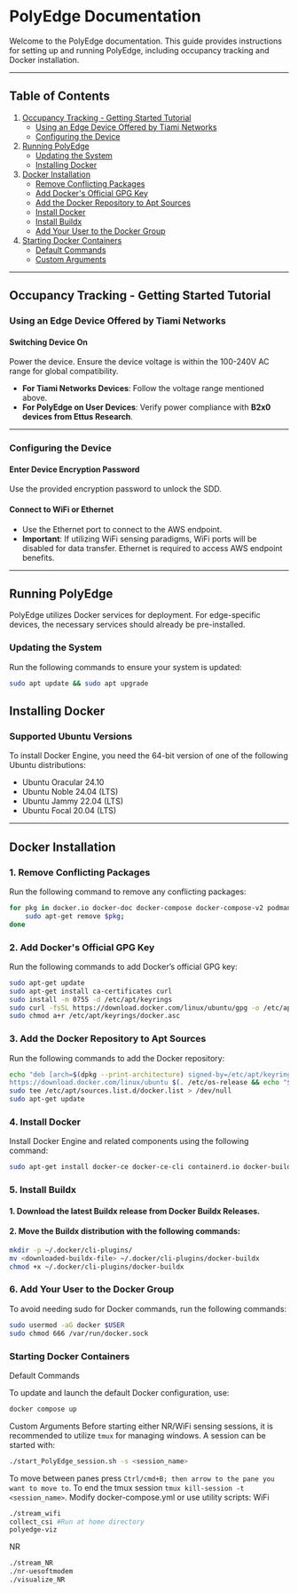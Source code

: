 # PolyEdge Documentation

Welcome to the PolyEdge documentation. This guide provides  instructions for setting up and running PolyEdge, including occupancy tracking and Docker installation.

---

## Table of Contents

1. [Occupancy Tracking - Getting Started Tutorial](#occupancy-tracking---getting-started-tutorial)
   - [Using an Edge Device Offered by Tiami Networks](#using-an-edge-device-offered-by-tiami-networks)
   - [Configuring the Device](#configuring-the-device)
2. [Running PolyEdge](#running-polyedge)
   - [Updating the System](#updating-the-system)
   - [Installing Docker](#installing-docker)
3. [Docker Installation](#docker-installation)
   - [Remove Conflicting Packages](#1-remove-conflicting-packages)
   - [Add Docker's Official GPG Key](#2-add-dockers-official-gpg-key)
   - [Add the Docker Repository to Apt Sources](#3-add-the-docker-repository-to-apt-sources)
   - [Install Docker](#4-install-docker)
   - [Install Buildx](#5-install-buildx)
   - [Add Your User to the Docker Group](#6-add-your-user-to-the-docker-group)
4. [Starting Docker Containers](#starting-docker-containers)
   - [Default Commands](#default-commands)
   - [Custom Arguments](#custom-arguments)

---

## Occupancy Tracking - Getting Started Tutorial

### Using an Edge Device Offered by Tiami Networks

#### Switching Device On
Power the device. Ensure the device voltage is within the 100-240V AC range for global compatibility.

- **For Tiami Networks Devices**: Follow the voltage range mentioned above.
- **For PolyEdge on User Devices**: Verify power compliance with **B2x0 devices from Ettus Research**.

---

### Configuring the Device

#### Enter Device Encryption Password
Use the provided encryption password to unlock the SDD.

#### Connect to WiFi or Ethernet
- Use the Ethernet port to connect to the AWS endpoint.
- **Important**: If utilizing WiFi sensing paradigms, WiFi ports will be disabled for data transfer. Ethernet is required to access AWS endpoint benefits.

---

## Running PolyEdge

PolyEdge utilizes Docker services for deployment. For edge-specific devices, the necessary services should already be pre-installed.

### Updating the System
Run the following commands to ensure your system is updated:
```bash
sudo apt update && sudo apt upgrade
```
## Installing Docker

### Supported Ubuntu Versions

To install Docker Engine, you need the 64-bit version of one of the following Ubuntu distributions:

- Ubuntu Oracular 24.10
- Ubuntu Noble 24.04 (LTS)
- Ubuntu Jammy 22.04 (LTS)
- Ubuntu Focal 20.04 (LTS)

---

##  Docker Installation

### 1. Remove Conflicting Packages

Run the following command to remove any conflicting packages:

```bash
for pkg in docker.io docker-doc docker-compose docker-compose-v2 podman-docker containerd runc; do 
    sudo apt-get remove $pkg; 
done
```
### 2. Add Docker's Official GPG Key

Run the following commands to add Docker’s official GPG key:

```bash
sudo apt-get update
sudo apt-get install ca-certificates curl
sudo install -m 0755 -d /etc/apt/keyrings
sudo curl -fsSL https://download.docker.com/linux/ubuntu/gpg -o /etc/apt/keyrings/docker.asc
sudo chmod a+r /etc/apt/keyrings/docker.asc
```
### 3. Add the Docker Repository to Apt Sources

Run the following commands to add the Docker repository:

```bash
echo "deb [arch=$(dpkg --print-architecture) signed-by=/etc/apt/keyrings/docker.asc] \
https://download.docker.com/linux/ubuntu $(. /etc/os-release && echo "$VERSION_CODENAME") stable" | \
sudo tee /etc/apt/sources.list.d/docker.list > /dev/null
sudo apt-get update
```
### 4. Install Docker

Install Docker Engine and related components using the following command:
```bash
sudo apt-get install docker-ce docker-ce-cli containerd.io docker-buildx-plugin docker-compose-plugin
```

### 5. Install Buildx

#### 1. Download the latest Buildx release from Docker Buildx Releases.
#### 2. Move the Buildx distribution with the following commands:

```bash
mkdir -p ~/.docker/cli-plugins/
mv <downloaded-buildx-file> ~/.docker/cli-plugins/docker-buildx
chmod +x ~/.docker/cli-plugins/docker-buildx
```
### 6. Add Your User to the Docker Group

To avoid needing sudo for Docker commands, run the following commands:
```bash
sudo usermod -aG docker $USER
sudo chmod 666 /var/run/docker.sock
```
### Starting Docker Containers
Default Commands

To update and launch the default Docker configuration, use:

```bash
docker compose up
```

Custom Arguments
Before starting either NR/WiFi sensing sessions, it is recommended to utilize `tmux` for managing windows. A session can be started with:
```bash
./start_PolyEdge_session.sh -s <session_name>
```
To move between panes press `Ctrl/cmd+B; then arrow to the pane you want to move to`. To end the tmux session `tmux kill-session -t <session_name>`.
Modify docker-compose.yml or use utility scripts:
WiFi
```bash
./stream_wifi
collect_csi #Run at home directory
polyedge-viz
```
NR
```bash
./stream_NR
./nr-uesoftmodem
./visualize_NR
```
